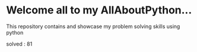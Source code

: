 # Welcome all to my AllAboutPython...
This repository contains and showcase my problem solving skills using python

solved : 81
